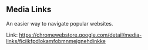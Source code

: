 ## Media Links
An easier way to navigate popular websites.

Link: https://chromewebstore.google.com/detail/media-links/ficiikfpdlokamfobmnmejgnehdinkke
